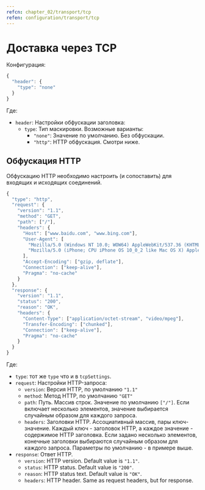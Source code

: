 ```yaml
---
refcn: chapter_02/transport/tcp
refen: configuration/transport/tcp
---
```

# Доставка через TCP

Конфигурация:

```javascript
{
  "header": {
    "type": "none"
  }
}
```

Где:

* `header`: Настройки обфускации заголовка: 
  * `type`: Тип маскировки. Возможные варианты: 
    * `"none"`: Значение по умолчанию. Без обфускации.
    * `"http"`: HTTP обфускация. Смотри ниже.

## Обфускация HTTP

Обфускацию HTTP необходимо настроить (и сопоставить) для входящих и исходящих соединений.

```javascript
{
  "type": "http",
  "request": {
    "version": "1.1",
    "method": "GET",
    "path": ["/"],
    "headers": {
      "Host": ["www.baidu.com", "www.bing.com"],
      "User-Agent": [
        "Mozilla/5.0 (Windows NT 10.0; WOW64) AppleWebKit/537.36 (KHTML, like Gecko) Chrome/53.0.2785.143 Safari/537.36",
        "Mozilla/5.0 (iPhone; CPU iPhone OS 10_0_2 like Mac OS X) AppleWebKit/601.1 (KHTML, like Gecko) CriOS/53.0.2785.109 Mobile/14A456 Safari/601.1.46"
      ],
      "Accept-Encoding": ["gzip, deflate"],
      "Connection": ["keep-alive"],
      "Pragma": "no-cache"
    }
  },
  "response": {
    "version": "1.1",
    "status": "200",
    "reason": "OK",
    "headers": {
      "Content-Type": ["application/octet-stream", "video/mpeg"],
      "Transfer-Encoding": ["chunked"],
      "Connection": ["keep-alive"],
      "Pragma": "no-cache"
    }
  }
}
```

Где:

* `type`: тот же `type` что и в `tcpSettings`.
* `request`: Настройки HTTP-запроса: 
  * `version`: Версия HTTP, по умолчанию `"1.1"`
  * `method`: Метод HTTP, по умолчанию `"GET"`
  * `path`: Путь. Массив строк. Значение по умолчанию `["/"]`. Если включает несколько элементов, значение выбирается случайным образом для каждого запроса.
  * `headers`: Заголовки HTTP. Ассоциативный массив, пары ключ-значение. Каждый ключ - заголовок HTTP, а каждое значение - содержимое HTTP заголовка. Если задано несколько элементов, конечные заголовки выбираются случайным образом для каждого запроса. Параметры по умолчанию - в примере выше.
* `response`: Ответ HTTP. 
  * `version`: HTTP version. Default value is `"1.1"`.
  * `status`: HTTP status. Default value is `"200"`.
  * `reason`: HTTP status text. Default value is `"OK"`.
  * `headers`: HTTP header. Same as request headers, but for response.
